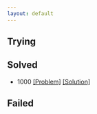 ```yaml
---
layout: default
---
```


## Trying

## Solved
- 1000 [[Problem]](https://www.acmicpc.net/problem/1000) [[Solution]](/docs/1000.md)
## Failed
